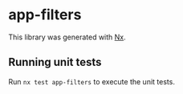 # app-filters

This library was generated with [Nx](https://nx.dev).

## Running unit tests

Run `nx test app-filters` to execute the unit tests.
